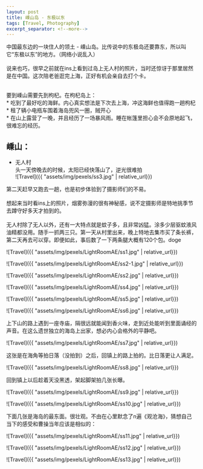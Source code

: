 ```yaml
---
layout: post
title: 嵊山岛 - 东极以东
tags: [Travel, Photography]
excerpt_separator: <!--more-->
---
```


中国最东边的一块住人的领土 - 嵊山岛。比传说中的东极岛还要靠东，所以叫它“东极以东”的地方。（网络小说乱入）<br/>   
说来也巧，很早之前就在ins上看到过岛上无人村的照片，当时还惊讶于那里居然是在中国。这次陪老爸逛完上海，正好有机会亲自去打个卡。  <br/>
<!--more-->
<br/>
要到嵊山需要先到枸杞。在枸杞岛上：<br/>
* 吃到了最好吃的海鲜。内心真实想法是下次去上海，冲这海鲜也值得跑一趟枸杞<br/>  
* 租了辆小电瓶车围着海岛兜风一圈，贼开心 <br/>   
* 在山上露营了一晚，并且经历了一场暴风雨。睡在帐篷里担心会不会原地起飞，很难忘的经历。<br/>  
  
  
## 嵊山：

* 无人村  
头一天傍晚去的时候，太阳已经快落山了，逆光很难拍 <br/> 
![Travel]({{ "assets/img/pexels/ss3.jpg" | relative_url}})

第二天赶早又跑去一趟，也是初步体验到了摄影师们的不易。<br/>  
想起来当时看ins上的照片，烟雾弥漫的很有神秘感，说不定摄影师是特地挑季节去蹲守好多天才拍到的。<br/>   
无人村除了无人以外，还有一大特点就是蚊子多，且非常凶猛。涂多少层驱蚊液风油精都没用。随手一抓两三只。第一天从村里出来，晚上特地去集市买了条长裤，第二天再去可以穿。即便如此，事后数了一下两条腿大概有120个包。doge<br/>  
  
![Travel]({{ "assets/img/pexels/LightRoomAE/ss1.jpg" | relative_url}})


![Travel]({{ "assets/img/pexels/LightRoomAE/ss2-1.jpg" | relative_url}})


![Travel]({{ "assets/img/pexels/LightRoomAE/ss2.jpg" | relative_url}})



![Travel]({{ "assets/img/pexels/LightRoomAE/ss4.jpg" | relative_url}})


![Travel]({{ "assets/img/pexels/LightRoomAE/ss5.jpg" | relative_url}})


![Travel]({{ "assets/img/pexels/LightRoomAE/ss6.jpg" | relative_url}})
  
  
上下山的路上遇到一座寺庙，隔很远就能闻到香火味，走到近处能听到里面诵经的声音。在这么遗世独立的海岛上出家，想必内心会格外的平静吧。<br/>   

![Travel]({{ "assets/img/pexels/LightRoomAE/ss7.jpg" | relative_url}})
  
    

这张是在海角等拍日落（没拍到）之后，回镇上的路上拍的。比日落更让人满足。<br/>  

![Travel]({{ "assets/img/pexels/LightRoomAE/ss8.jpg" | relative_url}})
   
   
回到镇上以后趁着天没黑透，架起脚架拍几张长曝。<br/>    

![Travel]({{ "assets/img/pexels/LightRoomAE/ss9.jpg" | relative_url}})
   
![Travel]({{ "assets/img/pexels/LightRoomAE/ss10.jpg" | relative_url}})
  
   
下面几张是海岛的最东面。很壮观。不由在心里默念了n遍《观沧海》，猜想自己当下的感受和曹操当年应该是相似的：  
  
![Travel]({{ "assets/img/pexels/LightRoomAE/ss11.jpg" | relative_url}})


![Travel]({{ "assets/img/pexels/LightRoomAE/ss12.jpg" | relative_url}})


![Travel]({{ "assets/img/pexels/LightRoomAE/ss13.jpg" | relative_url}})
